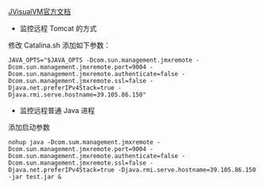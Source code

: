 [JVisualVM官方文档](https://htmlpreview.github.io/?https://raw.githubusercontent.com/visualvm/visualvm.java.net.backup/master/www/zh_CN/gettingstarted.html)



- 监控远程 Tomcat 的方式

修改 Catalina.sh 添加如下参数：

```shell
JAVA_OPTS="$JAVA_OPTS -Dcom.sun.management.jmxremote -Dcom.sun.management.jmxremote.port=9004 -Dcom.sun.management.jmxremote.authenticate=false -Dcom.sun.management.jmxremote.ssl=false -Djava.net.preferIPv4Stack=true -Djava.rmi.serve.hostname=39.105.86.150"
```

- 监控远程普通 Java 进程

添加启动参数

```shell
nohup java -Dcom.sum.management.jmxremote -Dcom.sun.management.jmxremote.port=9004 -Dcom.sun.management.jmxremote.authenticate=false -Dcom.sun.management.jmxremote.ssl=false -Djava.net.preferIPv4Stack=true -Djava.rmi.serve.hostname=39.105.86.150 -jar test.jar &
```

